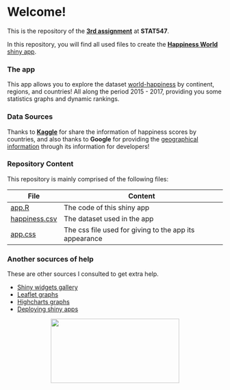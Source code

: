 # Welcome!

This is the repository of the [**3rd assignment**](https://github.com/STAT545-UBC/Classroom/blob/master/assignments/hw08/hw08.md) at **STAT547**.

In this repository, you will find all used files to create the [**Happiness World** shiny app](https://cecileon07.shinyapps.io/world_happiness/).


### The app

This app allows you to explore the dataset [world-happiness](https://www.kaggle.com/unsdsn/world-happiness) by continent, regions, and countries! All along the period 2015 - 2017, providing you some statistics graphs and dynamic rankings. 


### Data Sources

Thanks to [**Kaggle**](https://www.kaggle.com/) for share the information of happiness scores by countries, and also thanks to **Google** for providing the [geographical information](https://developers.google.com/public-data/docs/canonical/countries_csv
) through its information for developers!


### Repository Content

This repository is mainly comprised of the following files:

|   File    |   Content   |
|-----------|-------------|
|[app.R](https://github.com/STAT545-UBC-students/hw08-CeciliaLe07/blob/master/app/app.R)| The code of this shiny app |
|[happiness.csv](https://github.com/STAT545-UBC-students/hw08-CeciliaLe07/blob/master/app/happiness.csv)| The dataset used in the app|
|[app.css](https://github.com/STAT545-UBC-students/hw08-CeciliaLe07/blob/master/app/www/app.css)| The css file used for giving to the app its appearance|


### Another socurces of help

These are other sources I consulted to get extra help.

+ [Shiny widgets gallery](https://shiny.rstudio.com/gallery/widget-gallery.html)
+ [Leaflet graphs](https://rstudio.github.io/leaflet/popups.html)
+ [Highcharts graphs](https://api.highcharts.com/highcharts/series)
+ [Deploying shiny apps](http://www.shinyapps.io/)

<p align="center">
<img src="https://media.giphy.com/media/26AHyxxCItIbFijLO/giphy.gif" width="300" height="150"/>
</p>